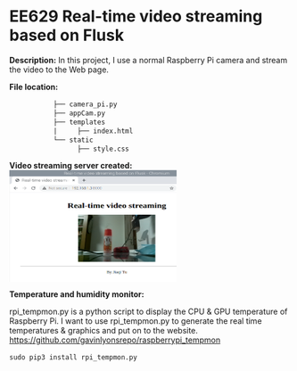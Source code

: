 # EE629 Real-time video streaming based on Flusk

**Description:** In this project, I use a normal Raspberry Pi camera and stream the video to the Web page.

**File location:**

               ├── camera_pi.py
               ├── appCam.py
               ├── templates
               |     ├── index.html
               └── static
                     ├── style.css


**Video streaming server created:**
<img src="https://github.com/JiaqiTu/EE629-IOT/blob/master/images/live_stream.png" width = "300" height = "200" alt="1" align=center />


**Temperature and humidity monitor:**

rpi_tempmon.py is a python script to display the CPU & GPU temperature of Raspberry Pi. I want to use rpi_tempmon.py to generate the real time temperatures & graphics and put on to the website. 
https://github.com/gavinlyonsrepo/raspberrypi_tempmon
```
sudo pip3 install rpi_tempmon.py
```





